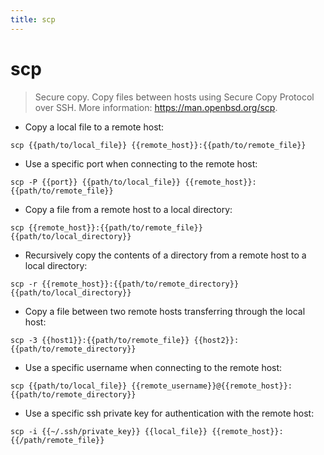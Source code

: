 ```yaml
---
title: scp
---
```

# scp

> Secure copy.
> Copy files between hosts using Secure Copy Protocol over SSH.
> More information: <https://man.openbsd.org/scp>.

- Copy a local file to a remote host:

`scp {{path/to/local_file}} {{remote_host}}:{{path/to/remote_file}}`

- Use a specific port when connecting to the remote host:

`scp -P {{port}} {{path/to/local_file}} {{remote_host}}:{{path/to/remote_file}}`

- Copy a file from a remote host to a local directory:

`scp {{remote_host}}:{{path/to/remote_file}} {{path/to/local_directory}}`

- Recursively copy the contents of a directory from a remote host to a local directory:

`scp -r {{remote_host}}:{{path/to/remote_directory}} {{path/to/local_directory}}`

- Copy a file between two remote hosts transferring through the local host:

`scp -3 {{host1}}:{{path/to/remote_file}} {{host2}}:{{path/to/remote_directory}}`

- Use a specific username when connecting to the remote host:

`scp {{path/to/local_file}} {{remote_username}}@{{remote_host}}:{{path/to/remote_directory}}`

- Use a specific ssh private key for authentication with the remote host:

`scp -i {{~/.ssh/private_key}} {{local_file}} {{remote_host}}:{{/path/remote_file}}`

